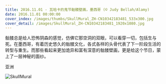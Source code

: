 ```yaml
---
title: 2016.11.01 - 瓦哈卡的鬼节骷髅壁画，墨西哥 (© Judy Bellah/Alamy)
date: 2016.11.01 00:00:00
cover_index: /images/thumbs/SkullMural_ZH-CN10342183481_533x300.jpg
cover_detail: /images/SkullMural_ZH-CN10342183481_1920x1080.jpg
---
```


骷髅总是给人恐怖阴森的感觉，仿佛它那空洞的双眼，可以看穿一切，包括生与死。在墨西哥，有着历史悠久的骷髅文化，各式各样的头骨代表了下一阶段生活的转型与重生。而那些看起来更加诡异和富有深意的骷髅壁画，更是给这个节日，蒙上了一层神秘的面纱。

亚洲

![SkullMural](/images/SkullMural_ZH-CN10342183481_1920x1080.jpg)
